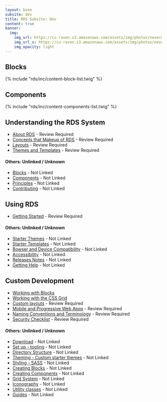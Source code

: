 ```yaml
---
layout: base
subsite: dev
title: RDS Subsite: Dev
content: true
banner:
  img:
    img_url: https://cu-raven.s3.amazonaws.com/assets/img/photos/nevermore.jpg
    img_url_s: https://cu-raven.s3.amazonaws.com/assets/img/photos/nevermore-s.jpg
    img_opacity: light
---
```


## Blocks

{% include "rds/inc/content-block-list.twig" %}

## Components

{% include "rds/inc/content-components-list.twig" %}

## Understanding the RDS System

- [About RDS](understanding-rds/about-rds) - Review Required
- [Concepts that Makeup of RDS](understanding-rds/concepts-makeup) - Review Required
- [Layouts](understanding-rds/layouts/) - Review Required
- [Themes and Templates](understanding-rds/themes-templates/) - Review Required

#### Others: Unlinked / Unknown

- [Blocks](#) - Not Linked
- [Components](#) - Not Linked
- [Principles](#) - Not Linked
- [Contributing](#) - Not Linked

## Using RDS

- [Getting Started](using-rds/getting-started/) - Review Required

#### Others: Unlinked / Unknown

- [Starter Themes](using-rds/#) - Not Linked
- [Starter Templates](using-rds/#) - Not Linked
- [Bowser and Device Compatibility](using-rds/#) - Not Linked
- [Accessibility](using-rds/accessibility/) - Not Linked
- [Releases Notes](using-rds/#) - Not Linked
- [Getting Help](using-rds/#) - Not Linked

## Custom Development

- [Working with Blocks](custom-development/blocks)
- [Working with the CSS Grid](custom-development/grid)
- [Custom layouts](custom-development/layouts/) - Review Required
- [Mobile and Progressive Web Apps](custom-development/mobile/) - Review Required
- [Naming Conventions and Terminology](custom-development/naming/) - Review Required
- [Security Checklist](custom-development/security/) - Review Required


#### Others: Unlinked / Unknown

- [Download](custom-development/#) - Not Linked
- [Set up - tooling](custom-development/#) - Not Linked
- [Directory Structure](custom-development/#) - Not Linked
- [Theming - Custom starter themes](custom-development/#) - Not Linked
- [Styling - SASS](custom-development/#) - Not Linked
- [Creating Blocks](custom-development/#) - Not Linked
- [Creating Components](custom-development/#) - Not Linked
- [Grid System](custom-development/#) - Not Linked
- [Iconography](custom-development/#) - Not Linked
- [Utility classes](custom-development/#) - Not Linked
- [Guides](custom-development/#) - Not Linked

